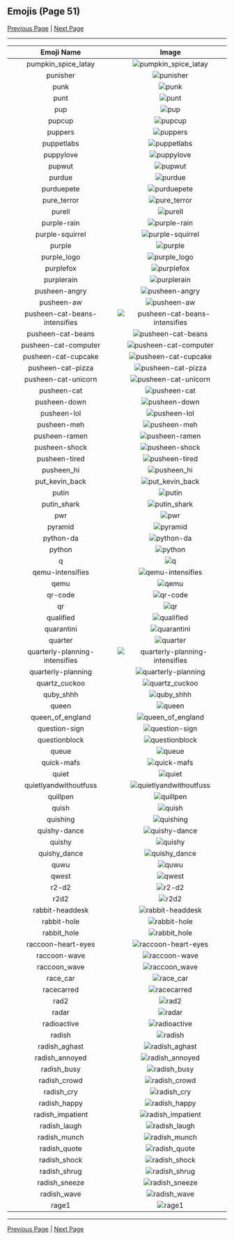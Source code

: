 
## Emojis (Page 51)

[Previous Page](/docs/rc/page-p-0050.md)
  | [Next Page](/docs/rc/page-r-0052.md)

<hr />

|Emoji Name|Image|
| :-: | :-: |
|pumpkin_spice_latay| ![pumpkin_spice_latay](/emojis/rc/pumpkin_spice_latay.png)|
|punisher| ![punisher](/emojis/rc/punisher.png)|
|punk| ![punk](/emojis/rc/punk.gif)|
|punt| ![punt](/emojis/rc/punt.jpg)|
|pup| ![pup](/emojis/rc/pup.jpg)|
|pupcup| ![pupcup](/emojis/rc/pupcup.png)|
|puppers| ![puppers](/emojis/rc/puppers.png)|
|puppetlabs| ![puppetlabs](/emojis/rc/puppetlabs.png)|
|puppylove| ![puppylove](/emojis/rc/puppylove.png)|
|pupwut| ![pupwut](/emojis/rc/pupwut.gif)|
|purdue| ![purdue](/emojis/rc/purdue.png)|
|purduepete| ![purduepete](/emojis/rc/purduepete.jpg)|
|pure_terror| ![pure_terror](/emojis/rc/pure_terror.png)|
|purell| ![purell](/emojis/rc/purell.jpg)|
|purple-rain| ![purple-rain](/emojis/rc/purple-rain.jpg)|
|purple-squirrel| ![purple-squirrel](/emojis/rc/purple-squirrel.jpg)|
|purple| ![purple](/emojis/rc/purple.png)|
|purple_logo| ![purple_logo](/emojis/rc/purple_logo.png)|
|purplefox| ![purplefox](/emojis/rc/purplefox.png)|
|purplerain| ![purplerain](/emojis/rc/purplerain.gif)|
|pusheen-angry| ![pusheen-angry](/emojis/rc/pusheen-angry.png)|
|pusheen-aw| ![pusheen-aw](/emojis/rc/pusheen-aw.png)|
|pusheen-cat-beans-intensifies| ![pusheen-cat-beans-intensifies](/emojis/rc/pusheen-cat-beans-intensifies.gif)|
|pusheen-cat-beans| ![pusheen-cat-beans](/emojis/rc/pusheen-cat-beans.gif)|
|pusheen-cat-computer| ![pusheen-cat-computer](/emojis/rc/pusheen-cat-computer.gif)|
|pusheen-cat-cupcake| ![pusheen-cat-cupcake](/emojis/rc/pusheen-cat-cupcake.gif)|
|pusheen-cat-pizza| ![pusheen-cat-pizza](/emojis/rc/pusheen-cat-pizza.gif)|
|pusheen-cat-unicorn| ![pusheen-cat-unicorn](/emojis/rc/pusheen-cat-unicorn.gif)|
|pusheen-cat| ![pusheen-cat](/emojis/rc/pusheen-cat.png)|
|pusheen-down| ![pusheen-down](/emojis/rc/pusheen-down.png)|
|pusheen-lol| ![pusheen-lol](/emojis/rc/pusheen-lol.png)|
|pusheen-meh| ![pusheen-meh](/emojis/rc/pusheen-meh.png)|
|pusheen-ramen| ![pusheen-ramen](/emojis/rc/pusheen-ramen.gif)|
|pusheen-shock| ![pusheen-shock](/emojis/rc/pusheen-shock.png)|
|pusheen-tired| ![pusheen-tired](/emojis/rc/pusheen-tired.png)|
|pusheen_hi| ![pusheen_hi](/emojis/rc/pusheen_hi.gif)|
|put_kevin_back| ![put_kevin_back](/emojis/rc/put_kevin_back.png)|
|putin| ![putin](/emojis/rc/putin.png)|
|putin_shark| ![putin_shark](/emojis/rc/putin_shark.jpg)|
|pwr| ![pwr](/emojis/rc/pwr.png)|
|pyramid| ![pyramid](/emojis/rc/pyramid.gif)|
|python-da| ![python-da](/emojis/rc/python-da.png)|
|python| ![python](/emojis/rc/python.png)|
|q| ![q](/emojis/rc/q.jpg)|
|qemu-intensifies| ![qemu-intensifies](/emojis/rc/qemu-intensifies.gif)|
|qemu| ![qemu](/emojis/rc/qemu.png)|
|qr-code| ![qr-code](/emojis/rc/qr-code.png)|
|qr| ![qr](/emojis/rc/qr.png)|
|qualified| ![qualified](/emojis/rc/qualified.png)|
|quarantini| ![quarantini](/emojis/rc/quarantini.jpg)|
|quarter| ![quarter](/emojis/rc/quarter.jpg)|
|quarterly-planning-intensifies| ![quarterly-planning-intensifies](/emojis/rc/quarterly-planning-intensifies.gif)|
|quarterly-planning| ![quarterly-planning](/emojis/rc/quarterly-planning.jpg)|
|quartz_cuckoo| ![quartz_cuckoo](/emojis/rc/quartz_cuckoo.jpg)|
|quby_shhh| ![quby_shhh](/emojis/rc/quby_shhh.png)|
|queen| ![queen](/emojis/rc/queen.png)|
|queen_of_england| ![queen_of_england](/emojis/rc/queen_of_england.jpg)|
|question-sign| ![question-sign](/emojis/rc/question-sign.gif)|
|questionblock| ![questionblock](/emojis/rc/questionblock.gif)|
|queue| ![queue](/emojis/rc/queue.png)|
|quick-mafs| ![quick-mafs](/emojis/rc/quick-mafs.jpg)|
|quiet| ![quiet](/emojis/rc/quiet.gif)|
|quietlyandwithoutfuss| ![quietlyandwithoutfuss](/emojis/rc/quietlyandwithoutfuss.png)|
|quillpen| ![quillpen](/emojis/rc/quillpen.png)|
|quish| ![quish](/emojis/rc/quish.png)|
|quishing| ![quishing](/emojis/rc/quishing.png)|
|quishy-dance| ![quishy-dance](/emojis/rc/quishy-dance.gif)|
|quishy| ![quishy](/emojis/rc/quishy.jpg)|
|quishy_dance| ![quishy_dance](/emojis/rc/quishy_dance.gif)|
|quwu| ![quwu](/emojis/rc/quwu.png)|
|qwest| ![qwest](/emojis/rc/qwest.png)|
|r2-d2| ![r2-d2](/emojis/rc/r2-d2.png)|
|r2d2| ![r2d2](/emojis/rc/r2d2.png)|
|rabbit-headdesk| ![rabbit-headdesk](/emojis/rc/rabbit-headdesk.gif)|
|rabbit-hole| ![rabbit-hole](/emojis/rc/rabbit-hole.jpg)|
|rabbit_hole| ![rabbit_hole](/emojis/rc/rabbit_hole.png)|
|raccoon-heart-eyes| ![raccoon-heart-eyes](/emojis/rc/raccoon-heart-eyes.png)|
|raccoon-wave| ![raccoon-wave](/emojis/rc/raccoon-wave.gif)|
|raccoon_wave| ![raccoon_wave](/emojis/rc/raccoon_wave.jpg)|
|race_car| ![race_car](/emojis/rc/race_car.gif)|
|racecarred| ![racecarred](/emojis/rc/racecarred.png)|
|rad2| ![rad2](/emojis/rc/rad2.png)|
|radar| ![radar](/emojis/rc/radar.gif)|
|radioactive| ![radioactive](/emojis/rc/radioactive.jpg)|
|radish| ![radish](/emojis/rc/radish.png)|
|radish_aghast| ![radish_aghast](/emojis/rc/radish_aghast.gif)|
|radish_annoyed| ![radish_annoyed](/emojis/rc/radish_annoyed.gif)|
|radish_busy| ![radish_busy](/emojis/rc/radish_busy.gif)|
|radish_crowd| ![radish_crowd](/emojis/rc/radish_crowd.gif)|
|radish_cry| ![radish_cry](/emojis/rc/radish_cry.gif)|
|radish_happy| ![radish_happy](/emojis/rc/radish_happy.gif)|
|radish_impatient| ![radish_impatient](/emojis/rc/radish_impatient.gif)|
|radish_laugh| ![radish_laugh](/emojis/rc/radish_laugh.gif)|
|radish_munch| ![radish_munch](/emojis/rc/radish_munch.gif)|
|radish_quote| ![radish_quote](/emojis/rc/radish_quote.gif)|
|radish_shock| ![radish_shock](/emojis/rc/radish_shock.gif)|
|radish_shrug| ![radish_shrug](/emojis/rc/radish_shrug.gif)|
|radish_sneeze| ![radish_sneeze](/emojis/rc/radish_sneeze.gif)|
|radish_wave| ![radish_wave](/emojis/rc/radish_wave.gif)|
|rage1| ![rage1](/emojis/rc/rage1.png)|

<hr/>

[Previous Page](/docs/rc/page-p-0050.md)
  | [Next Page](/docs/rc/page-r-0052.md)